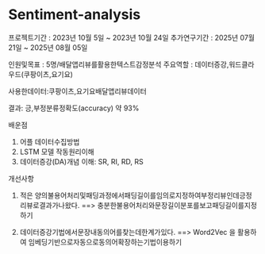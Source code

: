 # Sentiment-analysis

프로젝트기간 : 2023년 10월 5일 ~ 2023년 10월 24일
추가연구기간 : 2025년 07월 21일 ~ 2025년 08월 05일

인원및목표 : 5명/배달앱리뷰를활용한텍스트감정분석
주요역할 : 데이터증강,워드클라우드(쿠팡이츠,요기요)

사용한데이터:쿠팡이츠,요기요배달앱리뷰데이터

결과: 긍,부정분류정확도(accuracy) 약 93%

배운점
1) 어플 데이터수집방법
2) LSTM 모델 작동원리이해
3) 데이터증강(DA)개념 이해: SR, RI, RD, RS
   
개선사항
 1) 적은 양의불용어처리및패딩과정에서패딩길이를임의로지정하여부정리뷰인데긍정리뷰로결과가나왔다.
 ==> 충분한불용어처리와문장길이분포를보고패딩길이를지정하기

 2) 데이터증강기법에서문장내동의어를찾는데한계가있다.
 ==> Word2Vec 을 활용하여 임베딩기반으로자동으로동의어확장하는기법이용하기
